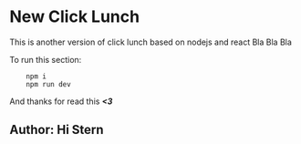 # New Click Lunch
This is another version of click lunch based on nodejs and react
Bla Bla Bla

To run this section:
~~~
    npm i
    npm run dev
~~~
And thanks for read this ***<3***

## Author: Hi Stern